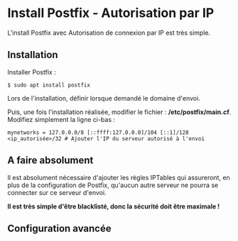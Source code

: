 # Install Postfix - Autorisation par IP

L'install Postfix avec Autorisation de connexion par IP est très simple.

## Installation

Installer Postfix : 

```text
$ sudo apt install postfix
```

Lors de l'installation, définir lorsque demandé le domaine d'envoi.

Puis, une fois l'installation réalisée, modifier le fichier : **/etc/postfix/main.cf**. Modifiez simplement la ligne ci-bas :

```text
mynetworks = 127.0.0.0/8 [::ffff:127.0.0.0]/104 [::1]/128 <ip_autorisée>/32 # Ajouter l'IP du serveur autorisé à l'envoi
```

## A faire absolument

Il est absolument nécessaire d'ajouter les règles IPTables qui assureront, en plus de la configuration de Postfix, qu'aucun autre serveur ne pourra se connecter sur ce serveur
d'envoi.

**Il est très simple d'être blacklisté, donc la sécurité doit être maximale !**

## Configuration avancée


